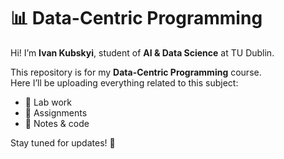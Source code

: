 # 📊 Data-Centric Programming

Hi! I’m **Ivan Kubskyi**, student of **AI & Data Science** at TU Dublin.  

This repository is for my **Data-Centric Programming** course.  
Here I’ll be uploading everything related to this subject:  
- 🔬 Lab work  
- 📝 Assignments  
- 📂 Notes & code  

Stay tuned for updates! 🚀
